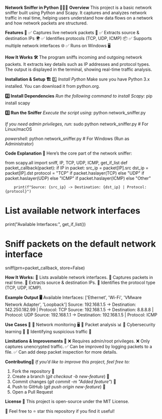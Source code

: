 **Network Sniffer in Python 🕵️‍♂️📡**
**Overview**
This project is a basic network sniffer built using Python and Scapy. It captures and analyzes network traffic in real time, helping users understand how data flows on a network and how network packets are structured.

**Features 🚀**
✅ Captures live network packets 📡
✅ Extracts source & destination IPs 🌍
✅ Identifies protocols (TCP, UDP, ICMP) 📦
✅ Supports multiple network interfaces 🌐
✅ Runs on Windows 🖥️

**How It Works 🛠️**
The program sniffs incoming and outgoing network packets.
It extracts key details such as IP addresses and protocol types.
The output is displayed in the terminal, showing real-time traffic analysis.

**Installation & Setup 🏗️**
1️⃣ _Install Python_
Make sure you have Python 3.x installed. You can download it from python.org.

**2️⃣ Install Dependencies**
_Run the following command to install Scapy:_
pip install scapy

**3️⃣ Run the Sniffer**
_Execute the script using:_
python network_sniffer.py

_If you need admin privileges, run:_
sudo python network_sniffer.py  # For Linux/macOS

_powershell:_
python network_sniffer.py       # For Windows (Run as Administrator)

**Code Explanation 📜**
Here’s the core part of the network sniffer:

from scapy.all import sniff, IP, TCP, UDP, ICMP, get_if_list
def packet_callback(packet):
    if IP in packet:
        src_ip = packet[IP].src
        dst_ip = packet[IP].dst
        protocol = "TCP" if packet.haslayer(TCP) else "UDP" if packet.haslayer(UDP) else "ICMP" if packet.haslayer(ICMP) else "Other"
        
        print(f"Source: {src_ip} -> Destination: {dst_ip} | Protocol: {protocol}")

# List available network interfaces
print("Available Interfaces:", get_if_list())

# Sniff packets on the default network interface
sniff(prn=packet_callback, store=False)

**How It Works:**
📌 Lists available network interfaces.
📌 Captures packets in real time.
📌 Extracts source & destination IPs.
📌 Identifies the protocol type (TCP, UDP, ICMP).

**Example Output 🖥️**
Available Interfaces: ['Ethernet', 'Wi-Fi', 'VMware Network Adapter', 'Loopback']
Source: 192.168.1.5 -> Destination: 142.250.182.99 | Protocol: TCP
Source: 192.168.1.5 -> Destination: 8.8.8.8 | Protocol: UDP
Source: 192.168.1.1 -> Destination: 192.168.1.5 | Protocol: ICMP

**Use Cases 🎯**
🔹 Network monitoring 🖥️
🔹 Packet analysis 📊
🔹 Cybersecurity learning 🔐
🔹 Identifying suspicious traffic 🚨

**Limitations & Improvements 🚧**
❌ Requires admin/root privileges.
❌ Only captures unencrypted traffic.
✅ Can be improved by logging packets to a file.
✅ Can add deep packet inspection for more details.

**Contributing🤝**
_If you’d like to improve this project, feel free to:_
1. Fork the repository 🔄
2. Create a branch (_git checkout -b new-feature_) 🌿
3. Commit changes (_git commit -m "Added feature"_) 💾
4. Push to GitHub (_git push origin new-feature_) 🚀
5. Open a Pull Request
   
**License 📜**
This project is open-source under the MIT License.

📢 Feel free to ⭐ star this repository if you find it useful!
